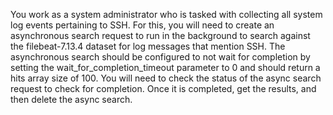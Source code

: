 You work as a system administrator who is tasked with collecting all system log events pertaining to SSH. For this, you will need to create an asynchronous search request to run in the background to search against the filebeat-7.13.4 dataset for log messages that mention SSH. The asynchronous search should be configured to not wait for completion by setting the wait_for_completion_timeout parameter to 0 and should return a hits array size of 100. You will need to check the status of the async search request to check for completion. Once it is completed, get the results, and then delete the async search.